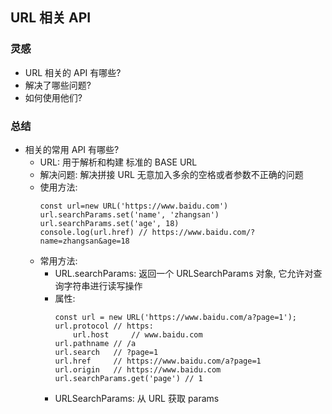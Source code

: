 ## URL 相关 API

### 灵感

- URL 相关的 API 有哪些?
- 解决了哪些问题?
- 如何使用他们?

### 总结

- 相关的常用 API 有哪些?
  - URL: 用于解析和构建 标准的 BASE URL
  - 解决问题: 解决拼接 URL 无意加入多余的空格或者参数不正确的问题
  - 使用方法:
    ```
    const url=new URL('https://www.baidu.com')
    url.searchParams.set('name', 'zhangsan')
    url.searchParams.set('age', 18)
    console.log(url.href) // https://www.baidu.com/?name=zhangsan&age=18
    ```
  - 常用方法:
    - URL.searchParams: 返回一个 URLSearchParams 对象, 它允许对查询字符串进行读写操作
    - 属性:
      ```
      const url = new URL('https://www.baidu.com/a?page=1');
      url.protocol // https:
          url.host     // www.baidu.com
      url.pathname // /a
      url.search   // ?page=1
      url.href     // https://www.baidu.com/a?page=1
      url.origin   // https://www.baidu.com
      url.searchParams.get('page') // 1
      ```
    - URLSearchParams: 从 URL 获取 params
